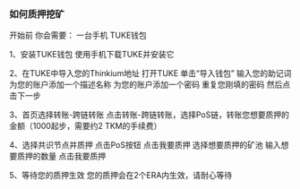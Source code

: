 ### 如何质押挖矿

开始前
你会需要：
一台手机
TUKE钱包

1、安装TUKE钱包
使用手机下载TUKE并安装它

2、在TUKE中导入您的Thinkium地址
打开TUKE
单击“导入钱包”
输入您的助记词
为您的账户添加一个描述名称
为您的账户添加一个密码
重复您刚填的密码
然后点击下一步

3、首页选择转账-跨链转账
点击转账-跨链转账，选择PoS链，转账您想要质押的金额（1000起步，需要约2 TKM的手续费）

4、选择共识节点并质押
点击PoS按钮
点击我要质押
选择想要质押的矿池
输入想要质押的数量
点击我要质押

5、等待您的质押生效
您的质押会在2个ERA内生效，请耐心等待